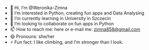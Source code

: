 - 👋 Hi, I’m @Weronika-Zimna
- 👀 I’m interested in Python, creating fun apps and Data Analysing
- 🌱 I’m currently learning in University in Szczecin
- 💞️ I’m looking to collaborate on fun apps in Python
- 📫 How to reach me: here or e-mail me: zimna858@gmail.com
- 😄 Pronouns: she/her
- ⚡ Fun fact: I like climbing, and I'm stronger than I look.

<!---
Weronika-ZI/Weronika-ZI is a ✨ special ✨ repository because its `README.md` (this file) appears on your GitHub profile.
You can click the Preview link to take a look at your changes.
--->
